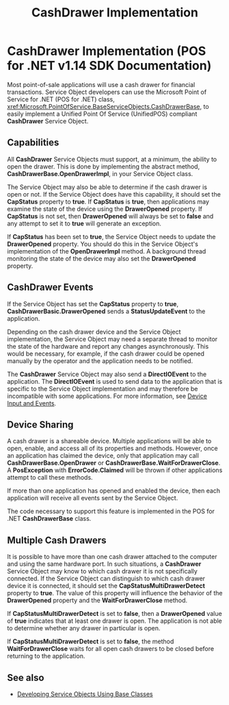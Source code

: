 ﻿---
title: CashDrawer Implementation
description: CashDrawer Implementation (POS for .NET v1.14 SDK Documentation)
ms.date: 03/03/2014
ms.update-cycle: 1825-days
ms.topic: how-to
ms.custom: "pos-restored-from-archive,UpdateFrequency5"
---

# CashDrawer Implementation (POS for .NET v1.14 SDK Documentation)

Most point-of-sale applications will use a cash drawer for financial transactions. Service Object developers can use the Microsoft Point of Service for .NET (POS for .NET) class, <xref:Microsoft.PointOfService.BaseServiceObjects.CashDrawerBase>, to easily implement a Unified Point Of Service (UnifiedPOS) compliant **CashDrawer** Service Object.

## Capabilities

All **CashDrawer** Service Objects must support, at a minimum, the ability to open the drawer. This is done by implementing the abstract method, **CashDrawerBase.OpenDrawerImpl**, in your Service Object class.

The Service Object may also be able to determine if the cash drawer is open or not. If the Service Object does have this capability, it should set the **CapStatus** property to **true**. If **CapStatus** is **true**, then applications may examine the state of the device using the **DrawerOpened** property. If **CapStatus** is not set, then **DrawerOpened** will always be set to **false** and any attempt to set it to **true** will generate an exception.

If **CapStatus** has been set to **true**, the Service Object needs to update the **DrawerOpened** property. You should do this in the Service Object's implementation of the **OpenDrawerImpl** method. A background thread monitoring the state of the device may also set the **DrawerOpened** property.

## CashDrawer Events

If the Service Object has set the **CapStatus** property to **true**, **CashDrawerBasic.DrawerOpened** sends a **StatusUpdateEvent** to the application.

Depending on the cash drawer device and the Service Object implementation, the Service Object may need a separate thread to monitor the state of the hardware and report any changes asynchronously. This would be necessary, for example, if the cash drawer could be opened manually by the operator and the application needs to be notified.

The **CashDrawer** Service Object may also send a **DirectIOEvent** to the application. The **DirectIOEvent** is used to send data to the application that is specific to the Service Object implementation and may therefore be incompatible with some applications. For more information, see [Device Input and Events](device-input-and-events.md).

## Device Sharing

A cash drawer is a shareable device. Multiple applications will be able to open, enable, and access all of its properties and methods. However, once an application has claimed the device, only that application may call **CashDrawerBase.OpenDrawer** or **CashDrawerBase.WaitForDrawerClose**. A **PosException** with **ErrorCode.Claimed** will be thrown if other applications attempt to call these methods.

If more than one application has opened and enabled the device, then each application will receive all events sent by the Service Object.

The code necessary to support this feature is implemented in the POS for .NET **CashDrawerBase** class.

## Multiple Cash Drawers

It is possible to have more than one cash drawer attached to the computer and using the same hardware port. In such situations, a **CashDrawer** Service Object may know to which cash drawer it is not specifically connected. If the Service Object can distinguish to which cash drawer device it is connected, it should set the **CapStatusMultiDrawerDetect** property to **true**. The value of this property will influence the behavior of the **DrawerOpened** property and the **WaitForDrawerClose** method.

If **CapStatusMultiDrawerDetect** is set to **false**, then a **DrawerOpened** value of **true** indicates that at least one drawer is open. The application is not able to determine whether any drawer in particular is open.

If **CapStatusMultiDrawerDetect** is set to **false**, the method **WaitForDrawerClose** waits for all open cash drawers to be closed before returning to the application.

## See also

- [Developing Service Objects Using Base Classes](developing-service-objects-using-base-classes.md)
